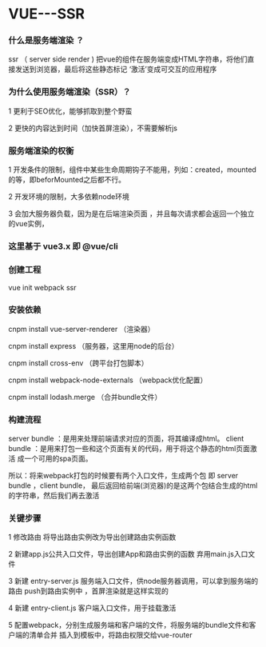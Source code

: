 # VUE---SSR
### 什么是服务端渲染 ？
  ssr （ server side render )
  把vue的组件在服务端变成HTML字符串，将他们直接发送到浏览器，最后将这些静态标记
 ‘激活’变成可交互的应用程序 

### 为什么使用服务端渲染（SSR）？
	 
 1 更利于SEO优化，能够抓取到整个野蛮
	
 2 更快的内容达到时间（加快首屏渲染），不需要解析js


   

### 服务端渲染的权衡

 1 开发条件的限制，组件中某些生命周期钩子不能用，列如：created，mounted的等，即beforMounted之后都不行。
	
 2 开发环境的限制，大多依赖node环境
  
 3 会加大服务器负载，因为是在后端渲染页面 ，并且每次请求都会返回一个独立的vue实例，
 
### 这里基于 vue3.x 即 @vue/cli 

### 创建工程
  vue init webpack ssr

### 安装依赖
  cnpm install vue-server-renderer （渲染器）
  
  cnpm install express  （服务器，这里用node的后台）
  
  cnpm install cross-env （跨平台打包脚本） 
  
  cnpm install webpack-node-externals （webpack优化配置）
  
  cnpm install lodash.merge （合并bundle文件）

### 构建流程

 server bundle ：是用来处理前端请求对应的页面，将其编译成html。
 client bundle ：是用来打包一些和这个页面有关的代码，用于将这个静态的html页面激活
                      成一个可用的spa页面。 
  
 所以：将来webpack打包的时候要有两个入口文件，生成两个包 即 server bundle ，client bundle，
            最后返回给前端(浏览器)的是这两个包结合生成的html的字符串，然后我们再去激活

### 关键步骤

 1 修改路由 将导出路由实例改为导出创建路由实例函数

 2 新建app.js公共入口文件，导出创建App和路由实例的函数 弃用main.js入口文件 

 3 新建 entry-server.js 服务端入口文件，供node服务器调用，可以拿到服务端的路由
   push到路由实例中 ，首屏渲染就是这样实现的

 4 新建 entry-client.js 客户端入口文件，用于挂载激活

 5 配置webpack，分别生成服务端和客户端的文件，将服务端的bundle文件和客户端的清单合并
   插入到模板中，将路由权限交给vue-router
